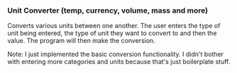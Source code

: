 ### Unit Converter (temp, currency, volume, mass and more)

Converts various units between one another. The user enters the type of unit
being entered, the type of unit they want to convert to and then the value. The
program will then make the conversion.

Note: I just implemented the basic conversion functionality. I didn't
bother with entering more categories and units because that's just boilerplate stuff.